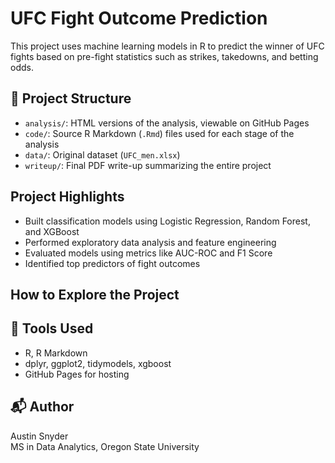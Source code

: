 # UFC Fight Outcome Prediction

This project uses machine learning models in R to predict the winner of UFC fights based on pre-fight statistics such as strikes, takedowns, and betting odds.

## 📁 Project Structure

- `analysis/`: HTML versions of the analysis, viewable on GitHub Pages
- `code/`: Source R Markdown (`.Rmd`) files used for each stage of the analysis
- `data/`: Original dataset (`UFC_men.xlsx`)
- `writeup/`: Final PDF write-up summarizing the entire project

## Project Highlights

- Built classification models using Logistic Regression, Random Forest, and XGBoost
- Performed exploratory data analysis and feature engineering
- Evaluated models using metrics like AUC-ROC and F1 Score
- Identified top predictors of fight outcomes

## How to Explore the Project

## 🔧 Tools Used

- R, R Markdown
- dplyr, ggplot2, tidymodels, xgboost
- GitHub Pages for hosting

## 📬 Author

Austin Snyder  
MS in Data Analytics, Oregon State University  
